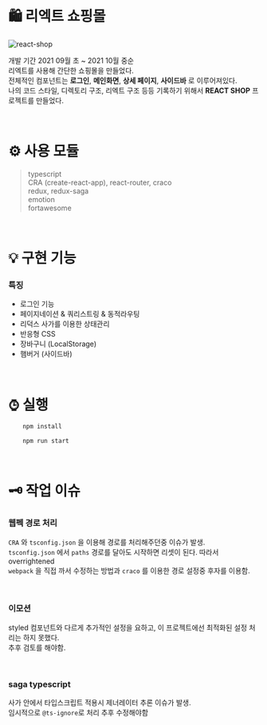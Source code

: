 # 🛍️ 리엑트 쇼핑몰

![react-shop](./react-shop-img.png)

개발 기간 2021 09월 초 ~ 2021 10월 중순  
리엑트를 사용해 간단한 쇼핑몰을 만들었다.  
전체적인 컴포넌트는 **로그인**, **메인화면**, **상세 페이지**, **사이드바** 로 이루어져있다.  
나의 코드 스타일, 디렉토리 구조, 리엑트 구조 등등 기록하기 위해서 **REACT SHOP** 프로젝트를 만들었다.

<br/>

# ⚙️ 사용 모듈

> typescript  
> CRA (create-react-app), react-router, craco  
> redux, redux-saga  
> emotion  
> fortawesome

<br/>

# 💡 구현 기능

### 특징

- 로그인 기능
- 페이지네이션 & 쿼리스트링 & 동적라우팅
- 리덕스 사가를 이용한 상태관리
- 반응형 CSS
- 장바구니 (LocalStorage)
- 햄버거 (사이드바)

<br/>

# ⌚︎ 실행

```bash
    npm install
```

```bash
    npm run start
```

<br/>

# 🗝 작업 이슈

### 웹펙 경로 처리

`CRA` 와 `tsconfig.json` 을 이용해 경로를 처리해주던중 이슈가 발생.  
`tsconfig.json` 에서 `paths` 경로를 달아도 시작하면 리셋이 된다. 따라서 overrightened  
`webpack` 을 직접 까서 수정하는 방법과 `craco` 를 이용한 경로 설정중 후자를 이용함.

<br/>

### 이모션

styled 컴포넌트와 다르게 추가적인 설정을 요하고, 이 프로젝트에선 최적화된 설정 처리는 하지 못했다.  
추후 검토를 해야함.

<br/>

### saga typescript

사가 안에서 타입스크립트 적용시 제너레이터 추론 이슈가 발생.  
임시적으로 `@ts-ignore`로 처리 추후 수정해야함

<br/>
